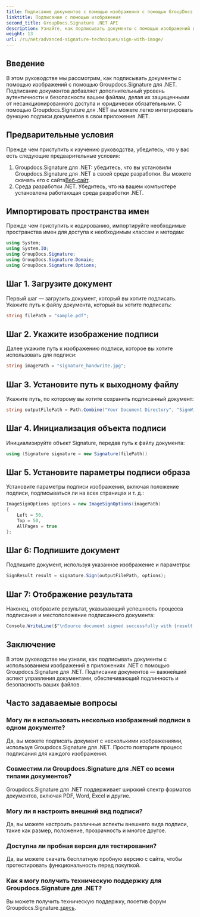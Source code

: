 ```yaml
---
title: Подписание документов с помощью изображения с помощью GroupDocs.Signature
linktitle: Подписание с помощью изображения
second_title: GroupDocs.Signature .NET API
description: Узнайте, как подписывать документы с помощью изображений в приложениях .NET с помощью Groupdocs.Signature для .NET. Повышайте безопасность и подлинность документов без особых усилий.
weight: 13
url: /ru/net/advanced-signature-techniques/sign-with-image/
---
```

## Введение
В этом руководстве мы рассмотрим, как подписывать документы с помощью изображений с помощью Groupdocs.Signature для .NET. Подписание документов добавляет дополнительный уровень аутентичности и безопасности вашим файлам, делая их защищенными от несанкционированного доступа и юридически обязательными. С помощью Groupdocs.Signature для .NET вы можете легко интегрировать функцию подписи документов в свои приложения .NET.
## Предварительные условия
Прежде чем приступить к изучению руководства, убедитесь, что у вас есть следующие предварительные условия:
1.  Groupdocs.Signature для .NET: убедитесь, что вы установили Groupdocs.Signature для .NET в своей среде разработки. Вы можете скачать его с сайта[Веб-сайт](https://releases.groupdocs.com/signature/net/).
2. Среда разработки .NET. Убедитесь, что на вашем компьютере установлена работающая среда разработки .NET.

## Импортировать пространства имен
Прежде чем приступить к кодированию, импортируйте необходимые пространства имен для доступа к необходимым классам и методам:
```csharp
using System;
using System.IO;
using GroupDocs.Signature;
using GroupDocs.Signature.Domain;
using GroupDocs.Signature.Options;
```
## Шаг 1. Загрузите документ
Первый шаг — загрузить документ, который вы хотите подписать. Укажите путь к файлу документа, который вы хотите подписать:
```csharp
string filePath = "sample.pdf";
```
## Шаг 2. Укажите изображение подписи
Далее укажите путь к изображению подписи, которое вы хотите использовать для подписи:
```csharp
string imagePath = "signature_handwrite.jpg";
```
## Шаг 3. Установите путь к выходному файлу
Укажите путь, по которому вы хотите сохранить подписанный документ:
```csharp
string outputFilePath = Path.Combine("Your Document Directory", "SignWithImage", fileName);
```
## Шаг 4. Инициализация объекта подписи
Инициализируйте объект Signature, передав путь к файлу документа:
```csharp
using (Signature signature = new Signature(filePath))
```
## Шаг 5. Установите параметры подписи образа
Установите параметры подписи изображения, включая положение подписи, подписываться ли на всех страницах и т. д.:
```csharp
ImageSignOptions options = new ImageSignOptions(imagePath)
{
    Left = 50,
    Top = 50,
    AllPages = true
};
```
## Шаг 6: Подпишите документ
Подпишите документ, используя указанное изображение и параметры:
```csharp
SignResult result = signature.Sign(outputFilePath, options);
```
## Шаг 7: Отображение результата
Наконец, отобразите результат, указывающий успешность процесса подписания и местоположение подписанного документа:
```csharp
Console.WriteLine($"\nSource document signed successfully with {result.Succeeded.Count} signature(s).\nFile saved at {outputFilePath}.");
```

## Заключение
В этом руководстве мы узнали, как подписывать документы с использованием изображений в приложениях .NET с помощью Groupdocs.Signature для .NET. Подписание документов — важнейший аспект управления документами, обеспечивающий подлинность и безопасность ваших файлов.
## Часто задаваемые вопросы
### Могу ли я использовать несколько изображений подписи в одном документе?
Да, вы можете подписать документ с несколькими изображениями, используя Groupdocs.Signature для .NET. Просто повторите процесс подписания для каждого изображения.
### Совместим ли Groupdocs.Signature для .NET со всеми типами документов?
Groupdocs.Signature для .NET поддерживает широкий спектр форматов документов, включая PDF, Word, Excel и другие.
### Могу ли я настроить внешний вид подписи?
Да, вы можете настроить различные аспекты внешнего вида подписи, такие как размер, положение, прозрачность и многое другое.
### Доступна ли пробная версия для тестирования?
Да, вы можете скачать бесплатную пробную версию с сайта, чтобы протестировать функциональность перед покупкой.
### Как я могу получить техническую поддержку для Groupdocs.Signature для .NET?
 Вы можете получить техническую поддержку, посетив форум Groupdocs.Signature.[здесь](https://forum.groupdocs.com/c/signature/13).